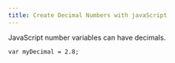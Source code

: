 ```yaml
---
title: Create Decimal Numbers with javaScript
---
```

JavaScript number variables can have decimals.

    var myDecimal = 2.8;